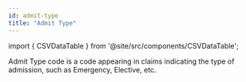 ```yaml
---
id: admit-type
title: "Admit Type"
---
```


import { CSVDataTable } from '@site/src/components/CSVDataTable';

Admit Type code is a code appearing in claims indicating the type of admission, such as Emergency, Elective, etc.

<CSVDataTable csvUrl="https://raw.githubusercontent.com/tuva-health/terminology/main/terminology/terminology__admit_type.csv" />